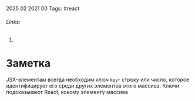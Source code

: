 2025 02 2021 00
Tags: #react 
###### Links: 
1) 
# Заметка
JSX-элементам всегда необходим ключ `key`- строку или число, которое идентифицирует его среди других элементов этого массива. Ключи подсказывают React, кокому элементу массива  